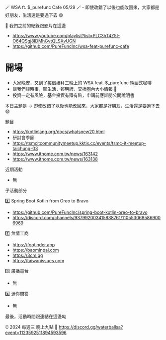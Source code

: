 🪄 WSA ft. $_purefunc Cafe 05/29 🪄 - 即使改錯了以後也能改回來，大家都是好朋友，生活還是要過下去 😄

:movie_camera: 我們之前的紀錄跟影片在這邊
* https://www.youtube.com/playlist?list=PLC3hT4Z5I-O64QSgj8IDMhGvtQLSXvUGN
* https://github.com/PureFuncInc/wsa-feat-purefunc-cafe

# 開場
* 大家晚安，又到了每個禮拜三晚上的 WSA feat. $_purefunc 純函式咖啡
* 讓我們談時事，聊生活，報明牌，交換圈內大小情報 🦻
* 投資一定有風險，基金投資有賺有賠，申購前應詳閱公開說明書

本日主題是 -> 即使改錯了以後也能改回來，大家都是好朋友，生活還是要過下去 😄

題目
* https://kotlinlang.org/docs/whatsnew20.html
* 研討會季節
* https://tsmcitcommunitymeetup.kktix.cc/events/tsmc-it-meetup-taichung-03
* https://www.ithome.com.tw/news/163142
* https://www.ithome.com.tw/news/163138

近期活動
* 無

子活動部分

:one: Spring Boot Kotlin from Oreo to Bravo
* https://github.com/PureFuncInc/spring-boot-kotlin-oreo-to-bravo
* https://discord.com/channels/937992003415838761/1105530685869006969

:two: 無情工商
* https://footinder.app
* https://baominpai.com
* https://3cm.gg
* https://taiwanissues.com

:three: 廣播電台
* 無

:four: 迷你問答
* 無

最後，活動時間跟連結在這邊呦

:alarm_clock: 2024 每週三 晚上九點
:link: https://discord.gg/waterballsa?event=1123592511894593596

